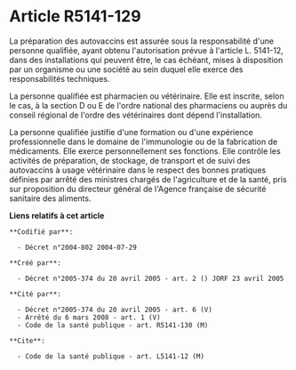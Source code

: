 # Article R5141-129

La préparation des autovaccins est assurée sous la responsabilité d'une personne qualifiée, ayant obtenu l'autorisation
prévue à l'article L. 5141-12, dans des installations qui peuvent être, le cas échéant, mises à disposition par un organisme
ou une société au sein duquel elle exerce des responsabilités techniques.

La personne qualifiée est pharmacien ou vétérinaire. Elle est inscrite, selon le cas, à la section D ou E de l'ordre national
des pharmaciens ou auprès du conseil régional de l'ordre des vétérinaires dont dépend l'installation.

La personne qualifiée justifie d'une formation ou d'une expérience professionnelle dans le domaine de l'immunologie ou de la
fabrication de médicaments. Elle exerce personnellement ses fonctions. Elle contrôle les activités de préparation, de
stockage, de transport et de suivi des autovaccins à usage vétérinaire dans le respect des bonnes pratiques définies par
arrêté des ministres chargés de l'agriculture et de la santé, pris sur proposition du directeur général de l'Agence française
de sécurité sanitaire des aliments.

**Liens relatifs à cet article**

	**Codifié par**:

	  - Décret n°2004-802 2004-07-29

	**Créé par**:

	  - Décret n°2005-374 du 20 avril 2005 - art. 2 () JORF 23 avril 2005

	**Cité par**:

	  - Décret n°2005-374 du 20 avril 2005 - art. 6 (V)
	  - Arrêté du 6 mars 2008 - art. 1 (V)
	  - Code de la santé publique - art. R5141-130 (M)

	**Cite**:

	  - Code de la santé publique - art. L5141-12 (M)

